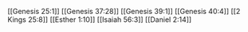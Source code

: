 [[Genesis 25:1]]
[[Genesis 37:28]]
[[Genesis 39:1]]
[[Genesis 40:4]]
[[2 Kings 25:8]]
[[Esther 1:10]]
[[Isaiah 56:3]]
[[Daniel 2:14]]
